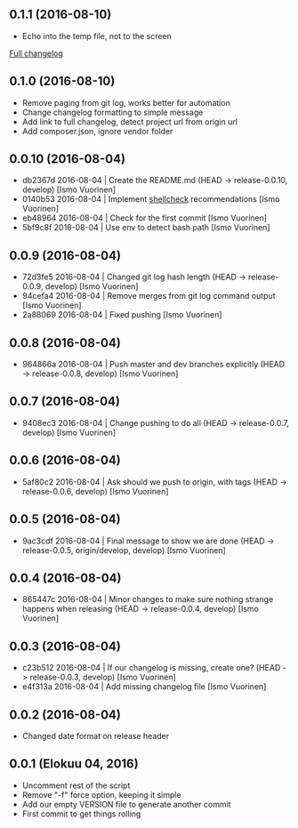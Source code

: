 ## 0.1.1 (2016-08-10)
  - Echo into the temp file, not to the screen

[Full changelog](https://github.com/superhelio/tools.git/compare/0.1.0...0.1.1)


## 0.1.0 (2016-08-10)
  - Remove paging from git log, works better for automation
  - Change changelog formatting to simple message
  - Add link to full changelog, detect project url from origin url
  - Add composer.json, ignore vendor folder


## 0.0.10 (2016-08-04)
  - db2367d 2016-08-04 | Create the README.md (HEAD -> release-0.0.10, develop) [Ismo Vuorinen]
  - 0140b53 2016-08-04 | Implement [shellcheck](https://www.shellcheck.net/) recommendations [Ismo Vuorinen]
  - eb48964 2016-08-04 | Check for the first commit [Ismo Vuorinen]
  - 5bf9c8f 2016-08-04 | Use env to detect bash path [Ismo Vuorinen]

## 0.0.9 (2016-08-04)
  - 72d3fe5 2016-08-04 | Changed git log hash length (HEAD -> release-0.0.9, develop) [Ismo Vuorinen]
  - 94cefa4 2016-08-04 | Remove merges from git log command output [Ismo Vuorinen]
  - 2a88069 2016-08-04 | Fixed pushing [Ismo Vuorinen]

## 0.0.8 (2016-08-04)
  - 964866a 2016-08-04 | Push master and dev branches explicitly (HEAD -> release-0.0.8, develop) [Ismo Vuorinen]

## 0.0.7 (2016-08-04)
  - 9408ec3 2016-08-04 | Change pushing to do all (HEAD -> release-0.0.7, develop) [Ismo Vuorinen]

## 0.0.6 (2016-08-04)
  - 5af80c2 2016-08-04 | Ask should we push to origin, with tags (HEAD -> release-0.0.6, develop) [Ismo Vuorinen]

## 0.0.5 (2016-08-04)
  - 9ac3cdf 2016-08-04 | Final message to show we are done (HEAD -> release-0.0.5, origin/develop, develop) [Ismo Vuorinen]

## 0.0.4 (2016-08-04)
  - 865447c 2016-08-04 | Minor changes to make sure nothing strange happens when releasing (HEAD -> release-0.0.4, develop) [Ismo Vuorinen]

## 0.0.3 (2016-08-04)
  - c23b512 2016-08-04 | If our changelog is missing, create one? (HEAD -> release-0.0.3, develop) [Ismo Vuorinen]
  - e4f313a 2016-08-04 | Add missing changelog file [Ismo Vuorinen]

## 0.0.2 (2016-08-04)
  - Changed date format on release header

## 0.0.1 (Elokuu 04, 2016)
  - Uncomment rest of the script
  - Remove "-f" force option, keeping it simple
  - Add our empty VERSION file to generate another commit
  - First commit to get things rolling
